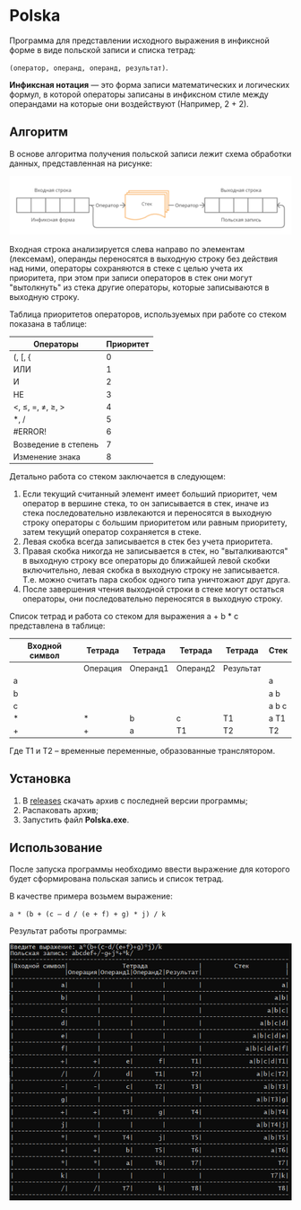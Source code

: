 # Polska

Программа для представлении исходного выражения в инфиксной форме в виде польской записи и списка тетрад:

`(оператор, операнд, операнд, результат)`.

**Инфиксная нотация** — это форма записи математических и логических формул, в которой операторы записаны в инфиксном стиле между операндами на которые они воздействуют (Например, 2 + 2).

## Алгоритм

В основе алгоритма получения польской записи лежит схема обработки данных, представленная на рисунке:

![](algorithm.png)

Входная строка анализируется слева направо по элементам (лексемам), операнды переносятся в выходную строку без действия над ними, операторы сохраняются в стеке с
целью учета их приоритета, при этом при записи операторов в стек они могут "вытолкнуть" из стека другие операторы, которые записываются в выходную строку.

Таблица приоритетов операторов, используемых при работе со стеком показана в таблице:

| Операторы            | Приоритет |
|----------------------|-----------|
| (, [, {              | 0         |
| ИЛИ                  | 1         |
| И                    | 2         |
| НЕ                   | 3         |
| <, ≤, =, ≠, ≥, >     | 4         |
| *, /                 | 5         |
| #ERROR!              | 6         |
| Возведение в степень | 7         |
| Изменение знака      | 8         |

Детально работа со стеком заключается в следующем:

1. Если текущий считанный элемент имеет больший приоритет, чем оператор в вершине стека, то он записывается в стек, иначе из стека последовательно извлекаются и переносятся в выходную строку операторы с большим приоритетом или равным приоритету, затем текущий оператор сохраняется в стеке.
2. Левая скобка всегда записывается в стек без учета приоритета.
3. Правая скобка никогда не записывается в стек, но "выталкиваются" в выходную строку все операторы до ближайшей левой скобки включительно, левая скобка в выходную строку не записывается. Т.е. можно считать пара скобок одного типа уничтожают друг друга.
4. После завершения чтения выходной строки в стеке могут остаться операторы, они последовательно переносятся в выходную строку.

Список тетрад и работа со стеком для выражения a + b * c представлена в таблице:

| Входной символ | Тетрада  | Тетрада  | Тетрада  | Тетрада   | Стек  |
|----------------|----------|----------|----------|-----------|-------|
|                | Операция | Операнд1 | Операнд2 | Результат |       |
| a              |          |          |          |           | a     |
| b              |          |          |          |           | a b   |
| c              |          |          |          |           | a b c |
| *              | *        | b        | c        | T1        | a T1  |
| +              | +        | a        | T1       | T2        | T2    |

Где T1 и T2 – временные переменные, образованные транслятором.

## Установка

1. В [releases](https://github.com/snikitin-de/Polska/releases) скачать архив с последней версии программы;
2. Распаковать архив;
3. Запустить файл **Polska.exe**.

## Использование

После запуска программы необходимо ввести выражение для которого будет сформирована польская запись и список тетрад.

В качестве примера возьмем выражение:

`a * (b + (c – d / (e + f) + g) * j) / k`

Результат работы программы:

![](example.png)
